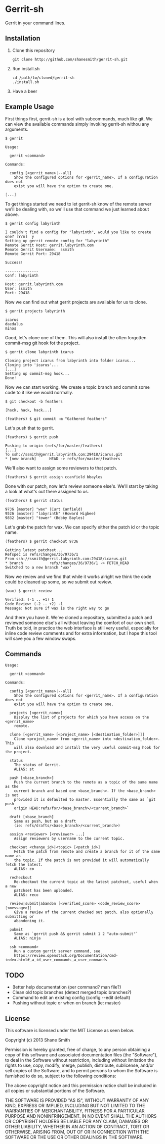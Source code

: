 Gerrit-sh
=========

Gerrit in your command lines.


Installation
------------

1. Clone this repository 

    ```
    git clone http://github.com/shanesmith/gerrit-sh.git
    ```

2. Run install.sh

    ```
    cd /path/to/cloned/gerrit-sh 
    ./install.sh
    ```

3. Have a beer


Example Usage
-------------

First things first, gerrit-sh is a tool with subcommands, much like git. We can
view the available commands simply invoking gerrit-sh withou any arguments.

`$ gerrit`

    Usage:

      gerrit <command>

    Commands:

      config [<gerrit_name>|--all]
        Show the configured options for <gerrit_name>. If a configuration does not
        exist you will have the option to create one.

    [...]
    

To get things started we need to let gerrit-sh know of the remote server we'll
be dealing with, so we'll use that command we just learned about above.

`$ gerrit config labyrinth`

    I couldn't find a config for "labyrinth", would you like to create one? [Y/n]  y
    Setting up gerrit remote config for "labyrinth"
    Remote Gerrit Host: gerrit.labyrinth.com
    Remote Gerrit Username:  ssmith
    Remote Gerrit Port: 29418 

    Success!

    ---------------
    Conf: labyrinth
    ---------------
    Host: gerrit.labyrinth.com
    User: ssmith
    Port: 29418

Now we can find out what gerrit projects are available for us to clone.

`$ gerrit projects labyrinth`

    icarus
    daedalus
    minos
    
    
Good, let's clone one of them. This will also install the often forgotten
commit-msg git hook fot the project.

`$ gerrit clone labyrinth icarus`

    Cloning project icarus from labyrinth into folder icarus...
    Cloning into 'icarus'...
    [...]
    Setting up commit-msg hook...
    Done!


Now we can start working. We create a topic branch and commit some code to it
like we would normally.

    $ git checkout -b feathers

    [hack, hack, hack...]

    (feathers) $ git commit -m "Gathered feathers"


Let's push that to gerrit.

`(feathers) $ gerrit push`

    Pushing to origin (refs/for/master/feathers)
    [...]
    To ssh://ssmith@gerrit.labyrinth.com:29418/icarus.git
    * [new branch]      HEAD -> refs/for/master/feathers


We'll also want to assign some reviewers to that patch.
    
`(feathers) $ gerrit assign ccanfield bbayles`


Done with our patch, now let's review someone else's. We'll start by taking a
look at what's out there assigned to us.

`(feathers) $ gerrit status`

    9736 [master] "wax" (Curt Canfield)
    9526 [master] "labyrinth" (Howard Higbee)
    9832 [master] "tower" (Bobby Bayles)


Let's grab the patch for wax. We can specify either the
patch id or the topic name.

`(feathers) $ gerrit checkout 9736`

    Getting latest patchset...
    Refspec is refs/changes/36/9736/1
    From ssh://ssmith@gerrit.labyrinth.com:29418/icarus.git
    * branch            refs/changes/36/9736/1 -> FETCH_HEAD
    Switched to a new branch 'wax'


Now we review and we find that while it works alright we think the code could
be cleaned up some, so we submit out review.

`(wax) $ gerrit review`

    Verified: (-1 .. +1) 1
    Code Review: (-2 .. +2) -1
    Message: Not sure if wax is the right way to go


And there you have it. We've cloned a repository, submitted a patch and
reviewed someone else's all without leaving the comfort of our own shell.
Truth be told, in practice the web interface is still very useful, especially
for inline code review comments and for extra information, but I hope this tool
will save you a few window swaps.


Commands
--------
 
```
Usage:

  gerrit <command>

Commands:

  config [<gerrit_name>|--all]
    Show the configured options for <gerrit_name>. If a configuration does not
    exist you will have the option to create one.

  projects [<gerrit_name>]
    Display the list of projects for which you have access on the <gerrit_name>
    remote.

  clone [<gerrit_name> [<project_name> [<destination_folder>]]]
    Clone <project_name> from <gerrit_name> into <destination_folder>. This
    will also download and install the very useful commit-msg hook for the project.

  status
    The status of Gerrit.
    ALIAS: st

  push [<base_branch>]
    Push the current branch to the remote as a topic of the same name as the
    current branch and based one <base_branch>. If the <base_branch> is not
    provided it is defaulted to master. Essentially the same as `git push
    origin HEAD:refs/for/<base_branch>/<current_branch>` 
    
  draft [<base_branch]
    Same as push, but as a draft 
    (ie: refs/drafts/<base_branch>/<current_branch>)

  assign <reviewer> [<reviewer> ...]
    Assign reviewers by username to the current topic.

  checkout <change_id>|<topic> [<patch_id>]
    Fetch the patch from remote and create a branch for it of the same name as
    the topic. If the patch is not provided it will automatically fetch the latest.
    ALIAS: co

  recheckout
    Re-checkout the current topic at the latest patchset, useful when a new
    patchset has been uploaded.
    ALIAS: reco

  review|submit|abandon [<verified_score> <code_review_score> [<message>]]
    Give a review of the current checked out patch, also optionally submitting or
    abandoning it.

  pubmit
    Same as `gerrit push && gerrit submit 1 2 "auto-submit"`
    ALIAS: ninja
    
  ssh <command>
    Run a custom gerrit server command, see 
    https://review.openstack.org/Documentation/cmd-index.html#_a_id_user_commands_a_user_commands
```

TODO
----

- Better help documentation (per command? man file?)
- Clean old topic branches (detect merged topic branches?)
- Command to edit an existing config (config --edit default)
- Pushing without topic or when on branch (ie: master)


License
-------

This software is licensed under the MIT License as seen below.

Copyright (c) 2013 Shane Smith

Permission is hereby granted, free of charge, to any person obtaining a copy
of this software and associated documentation files (the "Software"), to deal
in the Software without restriction, including without limitation the rights
to use, copy, modify, merge, publish, distribute, sublicense, and/or sell
copies of the Software, and to permit persons to whom the Software is
furnished to do so, subject to the following conditions:

The above copyright notice and this permission notice shall be included in
all copies or substantial portions of the Software.

THE SOFTWARE IS PROVIDED "AS IS", WITHOUT WARRANTY OF ANY KIND, EXPRESS OR
IMPLIED, INCLUDING BUT NOT LIMITED TO THE WARRANTIES OF MERCHANTABILITY,
FITNESS FOR A PARTICULAR PURPOSE AND NONINFRINGEMENT. IN NO EVENT SHALL THE
AUTHORS OR COPYRIGHT HOLDERS BE LIABLE FOR ANY CLAIM, DAMAGES OR OTHER
LIABILITY, WHETHER IN AN ACTION OF CONTRACT, TORT OR OTHERWISE, ARISING FROM,
OUT OF OR IN CONNECTION WITH THE SOFTWARE OR THE USE OR OTHER DEALINGS IN
THE SOFTWARE.
